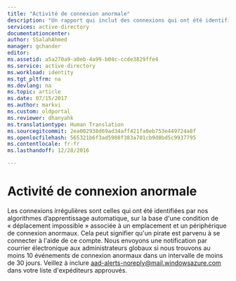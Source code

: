 ```yaml
---
title: "Activité de connexion anormale"
description: "Un rapport qui inclut des connexions qui ont été identifiées comme « anormales » par nos algorithmes d'apprentissage automatique (Machine Learning)."
services: active-directory
documentationcenter: 
author: SSalahAhmed
manager: gchander
editor: 
ms.assetid: a5a270a9-a0eb-4a99-b04c-ccde3829ffe4
ms.service: active-directory
ms.workload: identity
ms.tgt_pltfrm: na
ms.devlang: na
ms.topic: article
ms.date: 07/15/2017
ms.author: markvi
ms.custom: oldportal
ms.reviewer: dhanyahk
ms.translationtype: Human Translation
ms.sourcegitcommit: 2ea002938d69ad34aff421fa0eb753e449724a8f
ms.openlocfilehash: 565321b6f3ad5988f383a701cb9d8bd5c9937795
ms.contentlocale: fr-fr
ms.lasthandoff: 12/28/2016

---
```

# Activité de connexion anormale
<a id="irregular-sign-in-activity" class="xliff"></a>
Les connexions irrégulières sont celles qui ont été identifiées par nos algorithmes d’apprentissage automatique, sur la base d'une condition de « déplacement impossible » associée à un emplacement et un périphérique de connexion anormaux. Cela peut signifier qu'un pirate est parvenu à se connecter à l'aide de ce compte.
Nous envoyons une notification par courrier électronique aux administrateurs globaux si nous trouvons au moins 10 événements de connexion anormaux dans un intervalle de moins de 30 jours. Veillez à inclure aad-alerts-noreply@mail.windowsazure.com dans votre liste d'expéditeurs approuvés.



